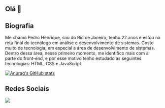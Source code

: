 ## Olá 👋

## Biografia

Me chamo Pedro Henrique, sou do Rio de Janeiro, tenho 22 anos e estou na reta final do tecnólogo em análise e desenvolvimento de sistemas. Gosto muito de tecnologia, em especial a área de desenvolvimento de sistemas. Dentro dessa área, nesse primeiro momento, me identifico mais com a parte do front-end, e por esse motivo tenho estudado as seguintes tecnologias: HTML, CSS e JavaScript.

[![Anurag's GitHub stats](https://github-readme-stats.vercel.app/api?username=pedrohlopes21)](https://github.com/anuraghazra/github-readme-stats)

## Redes Sociais

<a target="_blank" href="https://www.linkedin.com/in/pedrohlopes21/"> <img src="https://img.shields.io/badge/LinkedIn-0077B5?style=for-the-badge&logo=linkedin&logoColor=white" /> </a>
